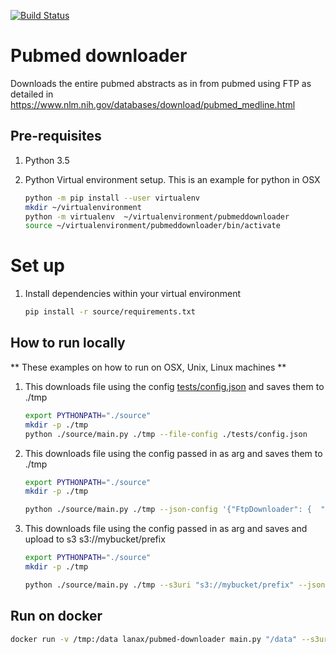 [![Build Status](https://travis-ci.org/elangovana/pubmed-downloader.svg?branch=master)](https://travis-ci.org/elangovana/pubmed-downloader)


# Pubmed downloader
Downloads the entire pubmed abstracts as in from pubmed using FTP as detailed in https://www.nlm.nih.gov/databases/download/pubmed_medline.html


## Pre-requisites
1. Python 3.5

2. Python Virtual environment setup. This is an example for python in OSX
    ```bash
    python -m pip install --user virtualenv
    mkdir ~/virtualenvironment
    python -m virtualenv  ~/virtualenvironment/pubmeddownloader
    source ~/virtualenvironment/pubmeddownloader/bin/activate
    ```
    
# Set up
1. Install dependencies within your virtual environment
    ```bash
    pip install -r source/requirements.txt
    ```

## How to run locally
** These examples on how to run on OSX, Unix, Linux machines **

1. This downloads file using the config [tests/config.json](tests/config.json) and saves them to ./tmp
    ```bash
    export PYTHONPATH="./source"
    mkdir -p ./tmp
    python ./source/main.py ./tmp --file-config ./tests/config.json 
 
    ```
    
1. This downloads file using the config passed in as arg and saves them to ./tmp
    ```bash
    export PYTHONPATH="./source"
    mkdir -p ./tmp
 
    python ./source/main.py ./tmp --json-config '{"FtpDownloader": {  "host": "ftp.ncbi.nlm.nih.gov","reg_ex": "pubmed19n0499\\.xml\\.gz$","ftp_path":"/pubmed/baseline/"}}'
    
    ```
 
1. This downloads file using the config passed in as arg and saves and upload to s3 s3://mybucket/prefix
    ```bash
    export PYTHONPATH="./source"
    mkdir -p ./tmp
 
    python ./source/main.py ./tmp --s3uri "s3://mybucket/prefix" --json-config '{"FtpDownloader": {  "host": "ftp.ncbi.nlm.nih.gov","reg_ex": "pubmed19n0499\\.xml\\.gz$","ftp_path":"/pubmed/baseline/"},  "FtpDownloaderPostProcess": { "num_workers": 2 }}'
    ```

## Run on docker

```bash
docker run -v /tmp:/data lanax/pubmed-downloader main.py "/data" --s3uri "s3://mybucket/prefix" --json-config '{"FtpDownloader": {  "host": "ftp.ncbi.nlm.nih.gov","reg_ex": "pubmed19n0499\\.xml\\.gz$","ftp_path":"/pubmed/baseline/"}, "FtpDownloaderPostProcess": { "num_workers": 2 }}'
```